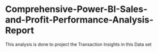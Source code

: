# Comprehensive-Power-BI-Sales-and-Profit-Performance-Analysis-Report
This analysis is done to project the Transaction Insights in this Data set
